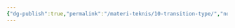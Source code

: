 ```yaml
---
{"dg-publish":true,"permalink":"/materi-teknis/10-transition-type/","noteIcon":"","created":"2025-10-30T19:40:40.781+07:00","updated":"2025-10-15T16:03:22.000+07:00"}
---
```


